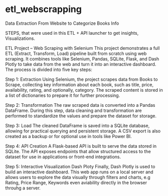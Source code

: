 # etl_webscrapping
Data Extraction From Website to Categorize Books Info  

STEPS, that were used in this ETL + API launcher to get insights,  Visualizations. 

ETL Project – Web Scraping with Selenium
This project demonstrates a full ETL (Extract, Transform, Load) pipeline built from scratch using web scraping. It combines tools like Selenium, Pandas, SQLite, Flask, and Dash Plotly to take data from the web and turn it into an interactive dashboard. The process is divided into five key steps:

Step 1: Extraction
Using Selenium, the project scrapes data from Books to Scrape, collecting key information about each book, such as title, price, availability, rating, and optionally, category. The scraped content is stored in a list of dictionaries to prepare it for further processing.

Step 2: Transformation
The raw scraped data is converted into a Pandas DataFrame. During this step, data cleaning and transformation are performed to standardize the values and prepare the dataset for storage.

Step 3: Load
The cleaned DataFrame is saved into a SQLite database, allowing for practical querying and persistent storage. A CSV export is also created as a backup or for optional use in tools like Power BI.

Step 4: API Creation
A Flask-based API is built to serve the data stored in SQLite. The API exposes endpoints that allow structured access to the dataset for use in applications or front-end integrations.

Step 5: Interactive Visualization Dash Ploty 
Finally, Dash Plotly is used to build an interactive dashboard. This web app runs on a local server and allows users to explore the data visually through filters and charts, e.g Rating, Price Range, Keywords even aviability directly in the browser throuhg a server.
